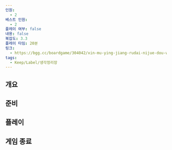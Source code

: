 ```yaml
---
인원:
  - 2
베스트 인원:
  - 2
플레이 여부: false
내용: false
복잡도: 3.3
플레이 타임: 20분
링크:
  - https://bgg.cc/boardgame/304042/xin-mu-ying-jiang-rudai-nijue-dou-wo-ji-ben-setsut
tags:
  - Keep/Label/생각정리장
---
```

## 개요
## 준비
## 플레이
## 게임 종료
